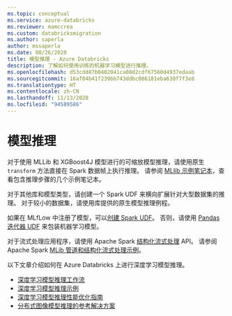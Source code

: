 ```yaml
---
ms.topic: conceptual
ms.service: azure-databricks
ms.reviewer: mamccrea
ms.custom: databricksmigration
ms.author: saperla
author: mssaperla
ms.date: 08/26/2020
title: 模型推理 - Azure Databricks
description: 了解如何使用训练的机器学习模型进行推理。
ms.openlocfilehash: d53cdd87b0402041ca08d2cdf67560d4937edaab
ms.sourcegitcommit: 16af84b41f239bb743ddbc086181eba630f7f3e8
ms.translationtype: HT
ms.contentlocale: zh-CN
ms.lasthandoff: 11/13/2020
ms.locfileid: "94589586"
---
```

# <a name="model-inference"></a>模型推理

对于使用 MLLib 和 XGBoost4J 模型进行的可缩放模型推理，请使用原生 `transform` 方法直接在 Spark 数据帧上执行推理。 请参阅 [MLlib 示例笔记本](../train-model/mllib/index.md#example-notebooks)，查看包含推理步骤的几个示例笔记本。

对于其他库和模型类型，请创建一个 Spark UDF 来横向扩展针对大型数据集的推理。 对于较小的数据集，请使用库提供的原生模型推理例程。

如果在 MLfLow 中注册了模型，可以[创建 Spark UDF](https://www.mlflow.org/docs/latest/python_api/mlflow.pyfunc.html#mlflow.pyfunc.spark_udf)。
否则，请使用 [Pandas 迭代器 UDF](../../../spark/latest/spark-sql/udf-python-pandas.md) 来包装机器学习模型。

对于流式处理应用程序，请使用 Apache Spark [结构化流式处理](../../../spark/latest/structured-streaming/index.md) API。 请参阅 Apache Spark [MLib 管道和结构化流式处理示例](../train-model/mllib/index.md#mllib-pipelines-and-structured-streaming-example)。

以下文章介绍如何在 Azure Databricks 上进行深度学习模型推理。

* [深度学习模型推理工作流](dl-model-inference.md)
* [深度学习模型推理示例](dl-model-inference-examples.md)
* [深度学习模型推理性能优化指南](model-inference-performance.md)
* [分布式图像模型推理的参考解决方案](../reference-solutions/images-etl-inference.md)
